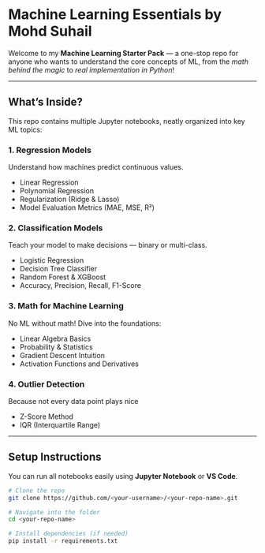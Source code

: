 # Machine Learning Essentials by Mohd Suhail

Welcome to my **Machine Learning Starter Pack** — a one-stop repo for anyone who wants to understand the core concepts of ML, from the *math behind the magic* to *real implementation in Python*!

---

## What’s Inside?

This repo contains multiple Jupyter notebooks, neatly organized into key ML topics:

###  **1. Regression Models**
Understand how machines predict continuous values.
- Linear Regression  
- Polynomial Regression  
- Regularization (Ridge & Lasso)  
- Model Evaluation Metrics (MAE, MSE, R²)

###  **2. Classification Models**
Teach your model to make decisions — binary or multi-class.
- Logistic Regression  
- Decision Tree Classifier  
- Random Forest & XGBoost  
- Accuracy, Precision, Recall, F1-Score

###  **3. Math for Machine Learning**
No ML without math! Dive into the foundations:
- Linear Algebra Basics  
- Probability & Statistics  
- Gradient Descent Intuition  
- Activation Functions and Derivatives

### **4. Outlier Detection**
Because not every data point plays nice  
- Z-Score Method  
- IQR (Interquartile Range)  
  

---

## Setup Instructions

You can run all notebooks easily using **Jupyter Notebook** or **VS Code**.

```bash
# Clone the repo
git clone https://github.com/<your-username>/<your-repo-name>.git

# Navigate into the folder
cd <your-repo-name>

# Install dependencies (if needed)
pip install -r requirements.txt
